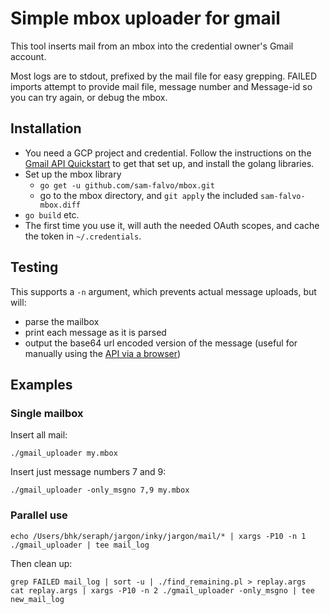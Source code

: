 # Simple mbox uploader for gmail

This tool inserts mail from an mbox into the credential owner's Gmail account.

Most logs are to stdout, prefixed by the mail file for easy grepping. FAILED imports attempt to provide mail file, message number and Message-id so you can try again, or debug the mbox.

## Installation

* You need a GCP project and credential. Follow the instructions on the [Gmail API Quickstart](https://developers.google.com/gmail/api/quickstart/go) to get that set up, and install the golang libraries.
* Set up the mbox library
  * `go get -u github.com/sam-falvo/mbox.git`
  * go to the mbox directory, and `git apply` the included `sam-falvo-mbox.diff`
* `go build` etc.
* The first time you use it, will auth the needed OAuth scopes, and cache the token in `~/.credentials`.

## Testing

This supports a `-n` argument, which prevents actual message uploads, but will:

* parse the mailbox
* print each message as it is parsed
* output the base64 url encoded version of the message (useful for manually using the [API via a browser](https://developers.google.com/gmail/api/v1/reference/users/messages/import))

## Examples

### Single mailbox

Insert all mail:

```
./gmail_uploader my.mbox
```

Insert just message numbers 7 and 9:

```
./gmail_uploader -only_msgno 7,9 my.mbox
```

### Parallel use

```
echo /Users/bhk/seraph/jargon/inky/jargon/mail/* | xargs -P10 -n 1 ./gmail_uploader | tee mail_log
```

Then clean up:

```
grep FAILED mail_log | sort -u | ./find_remaining.pl > replay.args
cat replay.args | xargs -P10 -n 2 ./gmail_uploader -only_msgno | tee new_mail_log
```
